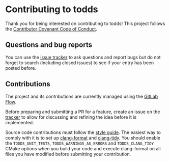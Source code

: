 # Contributing to todds

Thank you for being interested on contributing to todds! This project follows the [Contributor Covenant Code of Conduct](CODE_OF_CONDUCT.md).

## Questions and bug reports

You can use the [issue tracker](https://github.com/joseasoler/todds/issues) to ask questions and report bugs but do not forget to search (including closed issues) to see if your entry has been posted before.

## Contributions

The project and its contributions are currently managed using the [GitLab Flow](https://docs.gitlab.com/ee/topics/gitlab_flow.html). 

Before preparing and submitting a PR for a feature, create an issue on the [tracker](https://github.com/joseasoler/todds/issues) to allow for discussing and refining the idea before it is implemented.

Source code contributions must follow the [style guide](STYLE_GUIDE.md). The easiest way to comply with it is to set up [clang-format](https://clang.llvm.org/docs/ClangFormat.html) and [clang-tidy](https://clang.llvm.org/extra/clang-tidy/). You should enable the `TODDS_UNIT_TESTS`, `TODDS_WARNINGS_AS_ERRORS` and `TODDS_CLANG_TIDY` CMake options when you build your code and execute clang-format on all files you have modified before submitting your contribution.